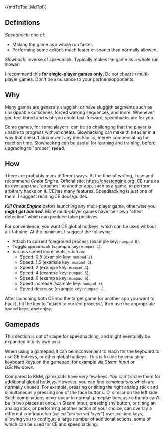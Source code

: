 {{mdToToc .MdTpl}}

## Definitions

_Speedhack_: one of:

* Making the game as a whole run faster.
* Performing some actions much faster or sooner than normally allowed.

_Slowhack_: inverse of speedhack. Typically makes the game as a whole run slower.

I recommend this **for single-player games only**. Do not cheat in multi-player games. Don't be a nuisance to your partners/opponents.

## Why

Many games are generally sluggish, or have sluggish segments such as unskippable cutscenes, forced walking sequences, and more. Whenever you feel bored and wish you could fast-forward, speedhacks are for you.

Some games, for some players, can be so challenging that the player is unable to progress without cheats. Slowhacking can make this easier in a way that doesn't circumvent any mechanics, merely compensating for reaction time. Slowhacking can be useful for learning and training, before upgrading to "proper" speed.

## How

There are probably many different ways. At the time of writing, I use and recommend _Cheat Engine_. Official site: https://cheatengine.org. CE runs as its own app that "attaches" to another app, such as a game, to perform arbitrary hacks on it. CE has many features. Speedhacking is just one of them. I suggest reading CE docs/guides.

_**Kill Cheat Engine**_ before launching any multi-player game, otherwise you _**might get banned**_. Many multi-player games have their own "cheat detection" which can produce false positives.

For convenience, you want CE global hotkeys, which can be used without alt-tabbing. At the minimum, I suggest the following:

* Attach to current foreground process (example key: `numpad 0`).
* Toggle speedhack (example key: `numpad 1`).
* Various speed increments, such as:
  * Speed: 0.5 (example key: `numpad 2`).
  * Speed: 1.5 (example key: `numpad 3`).
  * Speed: 2 (example key: `numpad 4`).
  * Speed: 4 (example key: `numpad 5`).
  * Speed: 6 (example key: `numpad 6`).
  * Speed increase (example key: `numpad +`).
  * Speed decrease (example key: `numpad -`).

After launching both CE and the target game (or another app you want to hack), hit the key to "attach to current process", then use the appropriate speed keys, and enjoy.

## Gamepads

This section is out of scope for speedhacking, and might eventually be expanded into its own post.

When using a gamepad, it can be inconvenient to reach for the keyboard to use CE hotkeys, or other global hotkeys. This is fixable by emulating keyboard keys on the gamepad, for example via _Steam Input_ or _DS4Windows_.

Compared to KBM, gamepads have very few keys. You can't spare them for additional global hotkeys. However, you can find _combinations_ which are normally unused. For example, pressing or tilting the right analog stick and simultaneously pressing one of the face buttons. Or similar on the left side. Such combinations never occur in normal gameplay because a thumb can't be in two places at once. In Steam Input, pressing any button, or tilting an analog stick, or performing another action of your choice, can overlay a different configuration (called "_action set layer_") over existing keys, allowing you to configure a large number of additional actions, some of which can be used for CE and speedhacking.
